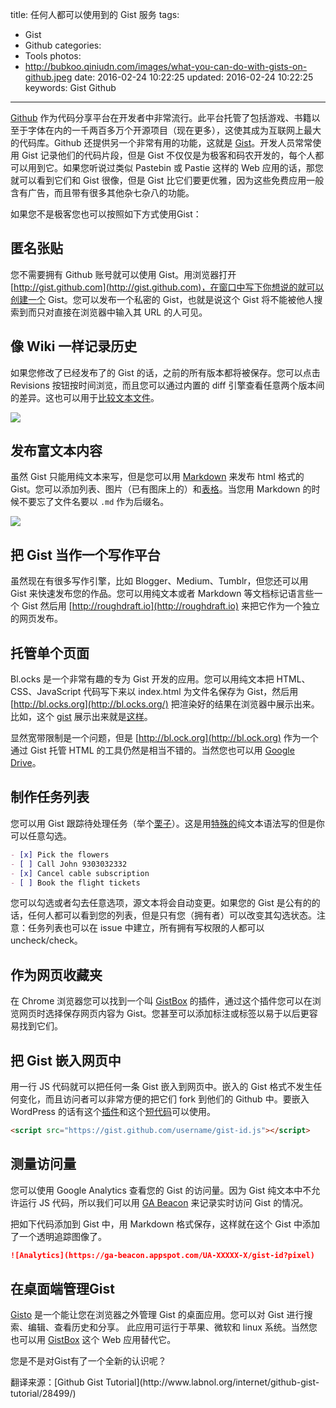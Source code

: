 title: 任何人都可以使用到的 Gist 服务
tags:
  - Gist
  - Github
categories:
  - Tools
photos:
  - http://bubkoo.qiniudn.com/images/what-you-can-do-with-gists-on-github.jpeg
date: 2016-02-24 10:22:25
updated: 2016-02-24 10:22:25
keywords: Gist Github
---

[Github](https://github.com/) 作为代码分享平台在开发者中非常流行。此平台托管了包括游戏、书籍以至于字体在内的一千两百多万个开源项目（现在更多），这使其成为互联网上最大的代码库。Github 还提供另一个非常有用的功能，这就是 [Gist](https://gist.github.com/)。开发人员常常使用 Gist 记录他们的代码片段，但是 Gist 不仅仅是为极客和码农开发的，每个人都可以用到它。如果您听说过类似 Pastebin 或 Pastie 这样的 Web 应用的话，那您就可以看到它们和 Gist 很像，但是 Gist 比它们要更优雅，因为这些免费应用一般含有广告，而且带有很多其他杂七杂八的功能。

如果您不是极客您也可以按照如下方式使用Gist：

<!--more-->

## 匿名张贴

您不需要拥有 Github 账号就可以使用 Gist。用浏览器打开 [http://gist.github.com](http://gist.github.com)，在窗口中写下你想说的就可以创建一个 Gist。您可以发布一个私密的 Gist，也就是说这个 Gist 将不能被他人搜索到而只对直接在浏览器中输入其 URL 的人可见。

## 像 Wiki 一样记录历史

如果您修改了已经发布了的 Gist 的话，之前的所有版本都将被保存。您可以点击 Revisions 按钮按时间浏览，而且您可以通过内置的 diff 引擎查看任意两个版本间的差异。这也可以用于[比较文本文件](http://www.labnol.org/internet/tools/google-docs-free-online-file-comparison-software/2414/)。

![](http://bubkoo.qiniudn.com/images/file-difference.png)

## 发布富文本内容

虽然 Gist 只能用纯文本来写，但是您可以用 [Markdown](https://help.github.com/articles/markdown-basics) 来发布 html 格式的 Gist。您可以添加列表、图片（已有图床上的）和[表格](http://www.labnol.org/software/embed-tables-spreadsheet-data-in-websites/7435/)。当您用 Markdown 的时候不要忘了文件名要以 `.md` 作为后缀名。

![](http://bubkoo.qiniudn.com/images/markdown-gist.png)

## 把 Gist 当作一个写作平台

虽然现在有很多写作引擎，比如 Blogger、Medium、Tumblr，但您还可以用 Gist 来快速发布您的作品。您可以用纯文本或者 Markdown 等文档标记语言些一个 Gist 然后用 [http://roughdraft.io](http://roughdraft.io) 来把它作为一个独立的网页发布。

## 托管单个页面

Bl.ocks 是一个非常有趣的专为 Gist 开发的应用。您可以用纯文本把 HTML、CSS、JavaScript 代码写下来以 index.html 为文件名保存为 Gist，然后用 [http://bl.ocks.org](http://bl.ocks.org/) 把渲染好的结果在浏览器中展示出来。比如，这个 [gist](https://gist.github.com/labnol/122d4de95c6a127b1c9b) 展示出来就是[这样](http://bl.ocks.org/labnol/raw/122d4de95c6a127b1c9b/)。

显然宽带限制是一个问题，但是 [http://bl.ock.org](http://bl.ock.org) 作为一个通过 Gist 托管 HTML 的工具仍然是相当不错的。当然您也可以用 [Google Drive](http://www.labnol.org/internet/host-website-on-google-drive/28178/)。

## 制作任务列表

您可以用 Gist 跟踪待处理任务（举个[栗子](https://gist.github.com/labnol/8e1cdf64cd7b0c1a811e)）。这是用[特殊的](https://github.com/blog/1375%0A-task-lists-in-gfm-issues-pulls-comments)纯文本语法写的但是你可以任意勾选。

```md
- [x] Pick the flowers
- [ ] Call John 9303032332
- [x] Cancel cable subscription
- [ ] Book the flight tickets  
```

您可以勾选或者勾去任意选项，源文本将会自动变更。如果您的 Gist 是公有的的话，任何人都可以看到您的列表，但是只有您（拥有者）可以改变其勾选状态。注意：任务列表也可以在 issue 中建立，所有拥有写权限的人都可以 uncheck/check。

## 作为网页收藏夹

在 Chrome 浏览器您可以找到一个叫 [GistBox](https://chrome.google.com/webstore/detail/cejmhmbmafamjegaebkjhnckhepgmido) 的插件，通过这个插件您可以在浏览网页时选择保存网页内容为 Gist。您甚至可以添加标注或标签以易于以后更容易找到它们。

## 把 Gist 嵌入网页中

用一行 JS 代码就可以把任何一条 Gist 嵌入到网页中。嵌入的 Gist 格式不发生任何变化，而且访问者可以非常方便的把它们 fork 到他们的 Github 中。要嵌入 WordPress 的话有这个[插件](http://wordpress.org/plugins/oembed-gist/)和这个[短代码](http://en.support.wordpress.com/gist/)可以使用。

```html
<script src="https://gist.github.com/username/gist-id.js"></script>
```

## 测量访问量

您可以使用 Google Analytics 查看您的 Gist 的访问量。因为 Gist 纯文本中不允许运行 JS 代码，所以我们可以用 [GA Beacon](https://github.com/igrigorik/ga-beacon) 来记录实时访问 Gist 的情况。

把如下代码添加到 Gist 中，用 Markdown 格式保存，这样就在这个 Gist 中添加了一个透明追踪图像了。

```md
![Analytics](https://ga-beacon.appspot.com/UA-XXXXX-X/gist-id?pixel)  
```

## 在桌面端管理Gist
 
[Gisto](http://www.gistoapp.com/) 是一个能让您在浏览器之外管理 Gist 的桌面应用。您可以对 Gist 进行搜索、编辑、查看历史和分享。 此应用可运行于苹果、微软和 linux 系统。当然您也可以用 [GistBox](http://www.gistboxapp.com/) 这个 Web 应用替代它。

您是不是对Gist有了一个全新的认识呢？

<p class="j-quote">翻译来源：[Github Gist Tutorial](http://www.labnol.org/internet/github-gist-tutorial/28499/)</p>